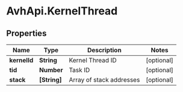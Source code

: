# AvhApi.KernelThread

## Properties

Name | Type | Description | Notes
------------ | ------------- | ------------- | -------------
**kernelId** | **String** | Kernel Thread ID | [optional] 
**tid** | **Number** | Task ID | [optional] 
**stack** | **[String]** | Array of stack addresses | [optional] 


